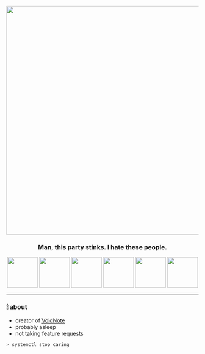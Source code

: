 
<p align="center">
  <img src="https://raw.githubusercontent.com/1unxx/1unxx/main/assets/banner.gif" width="600">
</p>

<h3 align="center"><b>Man, this party stinks. I hate these people.</b></h3>

<p align="center">
  <img src="https://raw.githubusercontent.com/1unxx/1unxx/main/assets/girl_0.png" width="80">
  <img src="https://raw.githubusercontent.com/1unxx/1unxx/main/assets/girl_8.png" width="80">
  <img src="https://raw.githubusercontent.com/1unxx/1unxx/main/assets/girl_5.png" width="80">
  <img src="https://raw.githubusercontent.com/1unxx/1unxx/main/assets/girl_4.png" width="80">
  <img src="https://raw.githubusercontent.com/1unxx/1unxx/main/assets/girl_4b.png" width="80">
  <img src="https://raw.githubusercontent.com/1unxx/1unxx/main/assets/girl_2.png" width="80">
</p>

---

### 🕯 about
- creator of [VoidNote](https://voidnote.ink)
- probably asleep
- not taking feature requests

```bash
> systemctl stop caring
